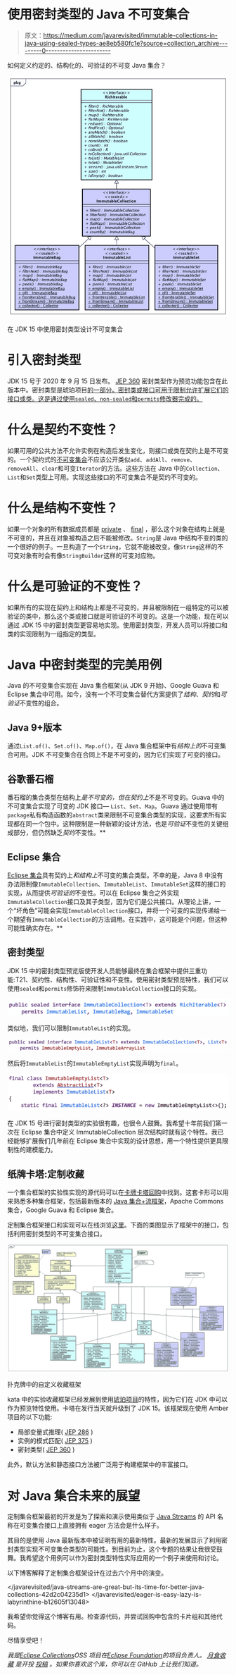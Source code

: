 # 使用密封类型的 Java 不可变集合

> 原文：<https://medium.com/javarevisited/immutable-collections-in-java-using-sealed-types-ae8eb580fc1e?source=collection_archive---------0----------------------->

如何定义约定的、结构化的、可验证的不可变 Java 集合？

![](img/f2c88c4091af444cbf4dcd3d10708691.png)

在 JDK 15 中使用密封类型设计不可变集合

# 引入密封类型

JDK 15 号于 2020 年 9 月 15 日发布。 [JEP 360](https://openjdk.java.net/jeps/360) 密封类型作为预览功能包含在此版本中。密封类型是琥珀项目[的一部分。密封类或接口可用于限制允许扩展它们的接口或类。这是通过使用`sealed`、`non-sealed`和`permits`修改器完成的。](https://openjdk.java.net/projects/amber/)

# 什么是契约不变性？

如果可用的公共方法不允许实例在构造后发生变化，则接口或类在契约上是不可变的。一个契约式的[不可变集合](https://javarevisited.blogspot.com/2018/02/java-9-example-factory-methods-for-collections-immutable-list-set-map.html)不应该公开类似`add`、`addAll`、`remove`、`removeAll`、`clear`和可变`Iterator`的方法。这些方法在 Java 中的`Collection`、`List`和`Set`类型上可用。实现这些接口的不可变集合不是契约不可变的。

# 什么是结构不变性？

如果一个对象的所有数据成员都是 [private](https://javarevisited.blogspot.com/2012/10/difference-between-private-protected-public-package-access-java.html#axzz6JDcu0RhH) 、 [final](https://javarevisited.blogspot.com/2016/09/21-java-final-modifier-keyword-interview-questions-answers.html) ，那么这个对象在结构上就是不可变的，并且在对象被构造之后不能被修改。`String`是 Java 中结构不变的类的一个很好的例子。一旦构造了一个`String`，它就不能被改变。像`String`这样的不可变对象有时会有像`StringBuilder`这样的可变对应物。

# 什么是可验证的不变性？

如果所有的实现在契约上和结构上都是不可变的，并且被限制在一组特定的可以被验证的类中，那么这个类或接口就是可验证的不可变的。这是一个功能，现在可以通过 JDK 15 中的密封类型更容易地实现。使用密封类型，开发人员可以将接口和类的实现限制为一组指定的类型。

# Java 中密封类型的完美用例

Java 的不可变集合实现在 Java 集合框架(从 JDK 9 开始)、Google Guava 和 Eclipse 集合中可用。如今，没有一个不可变集合替代方案提供了*结构*、*契约*和*可验证*不变性的组合。

## Java 9+版本

通过`List.of()`、`Set.of()`、`Map.of()`，在 Java 集合框架中有*结构上的*不可变集合可用。JDK 不可变集合在合同上不是不可变的，因为它们实现了可变的接口。

## 谷歌番石榴

番石榴的集合类型在结构上*是不可变的，但在契约上*不是不可变的。Guava 中的不可变集合实现了可变的 JDK 接口— `List`、`Set`、`Map`。Guava 通过使用带有`package`私有构造函数的`abstract`类来限制不可变集合类型的实现，这要求所有实现都在同一个包中。这种限制是一种新颖的设计方法，也是*可验证*不变性的关键组成部分，但仍然缺乏*契约*不变性。**

## Eclipse 集合

[Eclipse 集合](https://github.com/eclipse/eclipse-collections)具有契约上*和结构上*不可变的集合类型。不幸的是，Java 8 中没有办法限制像`ImmutableCollection`、`ImmutableList`、`ImmutableSet`这样的接口的实现，从而提供*可验证的*不变性。可以在 Eclipse 集合之外实现`ImmutableCollection`接口及其子类型，因为它们是公共接口。从理论上讲，一个“坏角色”可能会实现`ImmutableCollection`接口，并将一个可变的实现传递给一个期望有`ImmutableCollection`的方法调用。在实践中，这可能是个问题，但这种可能性确实存在。**

## 密封类型

JDK 15 中的密封类型预览版使开发人员能够最终在集合框架中提供三重功能:T21、契约性、结构性、可验证性和不变性。使用密封类型预览特性，我们可以使用`sealed`和`permits`修饰符来限制`ImmutableCollection`接口的实现。

![](img/e97374c15caa4cb6623dffa7b87ae043.png)

类似地，我们可以限制`ImmutableList`的实现。

![](img/3d9c8c989a71c4b406b000cddf727410.png)

然后将`ImmutableList`的`ImmutableEmptyList`实现声明为`final`。

![](img/f2f05ab436773fff86da3fb0cc4656be.png)

在 JDK 15 号进行密封类型的实验很有趣，也很令人鼓舞。我希望十年前我们第一次在 Eclipse 集合中定义 ImmutableCollection 层次结构时就有这个特性。我已经能够扩展我们几年前在 Eclipse 集合中实现的设计思想，用一个特性提供更具限制性的建模能力。

## 纸牌卡塔:定制收藏

一个集合框架的实验性实现的源代码可以在[卡牌卡塔回购](https://github.com/BNYMellon/CodeKatas/tree/master/deck-of-cards-kata)中找到。这套卡形可以用来熟悉多种集合框架，包括最新版本的 [Java 集合+流框架](/javarevisited/7-best-java-collections-and-stream-api-courses-for-beginners-in-2020-3ad18d52c38)，Apache Commons 集合，Google Guava 和 Eclipse 集合。

定制集合框架接口和实现可以在线浏览[这里](https://github.com/BNYMellon/CodeKatas/tree/master/deck-of-cards-kata/src/main/java/bnymellon/codekatas/deckofcards/custom/collections)。下面的类图显示了框架中的接口，包括利用密封类型的不可变集合接口。

![](img/adfd4735fb7846b079c0e2ebeffa9c8d.png)

扑克牌中的自定义收藏框架

kata 中的实验收藏框架已经发展到使用[琥珀项目](https://openjdk.java.net/projects/amber/)的特性，因为它们在 JDK 中可以作为预览特性使用。卡塔在发行当天就升级到了 JDK 15。该框架现在使用 Amber 项目的以下功能:

*   局部变量式推理( [JEP 286](https://openjdk.java.net/jeps/286) )
*   实例的模式匹配( [JEP 375](https://openjdk.java.net/jeps/375) )
*   密封类型( [JEP 360](https://openjdk.java.net/jeps/360) )

此外，默认方法和静态接口方法被广泛用于构建框架中的丰富接口。

# 对 Java 集合未来的展望

定制集合框架最初的开发是为了探索和演示使用类似于 [Java Streams](https://javarevisited.blogspot.com/2018/08/top-5-java-8-courses-to-learn-online.html) 的 API 名称在可变集合接口上直接拥有 eager 方法会是什么样子。

其目的是使用 Java 最新版本中被证明有用的最新特性。最新的发展显示了利用密封类型实现不可变集合类型的可能性。到目前为止，这个专题的结果让我很受鼓舞。我希望这个用例可以作为密封类型特性实际应用的一个例子来使用和讨论。

以下博客解释了定制集合框架设计在过去六个月中的演变。

</javarevisited/java-streams-are-great-but-its-time-for-better-java-collections-42d2c04235d1>  </javarevisited/eager-is-easy-lazy-is-labyrinthine-b12605f13048>  

我希望你觉得这个博客有用。检查源代码，并尝试回购中包含的卡片组和其他代码。

尽情享受吧！

*我是*[*Eclipse Collections*](https://github.com/eclipse/eclipse-collections)*OSS 项目在*[*Eclipse Foundation*](https://projects.eclipse.org/projects/technology.collections)*的项目负责人。* [*月食收藏*](https://github.com/eclipse/eclipse-collections) *是开投* [*投稿*](https://github.com/eclipse/eclipse-collections/blob/master/CONTRIBUTING.md) *。如果你喜欢这个库，你可以在 GitHub 上让我们知道。*